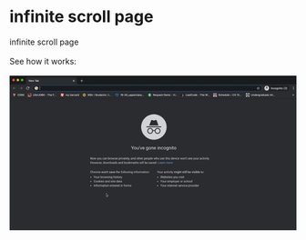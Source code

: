 # infinite scroll page
infinite scroll page\
\
See how it works:\
\
![infinite-scroll](infscroll.gif)
